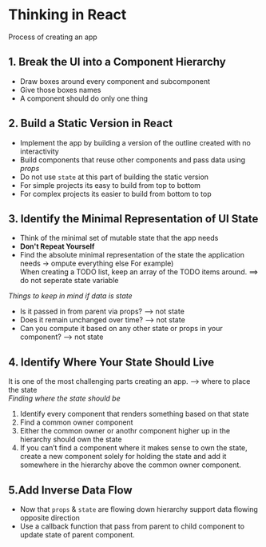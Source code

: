 # Thinking in React
Process of creating an app

## 1. Break the UI into a Component Hierarchy
- Draw boxes around every component and subcomponent
- Give those boxes names
- A component should do only one thing

## 2. Build a Static Version in React
- Implement the app by building a version of the outline created with no interactivity
- Build components that reuse other components and pass data using *props*
- Do not use `state` at this part of building the static version
- For simple projects its easy to build from top to bottom
- For complex projects its easier to build from bottom to top

## 3. Identify the Minimal Representation of UI State
- Think of the minimal set of mutable state that the app needs
- **Don't Repeat Yourself**
- Find the absolute minimal representation of the state the application needs -> ompute everything else
For example)  
When creating a TODO list, keep an array of the TODO items around. ==> do not seperate state variable

*Things to keep in mind if data is state*
- Is it passed in from parent via props? --> not state
- Does it remain unchanged over time? --> not state
- Can you compute it based on any other state or props in your component? --> not state

## 4. Identify Where Your State Should Live
It is one of the most challenging parts creating an app. --> where to place the state  
*Finding where the state should be*
1. Identify every component that renders something based on that state
2. Find a common owner component
3. Either the common owner or anothr component higher up in the hierarchy should own the state
4. If you can’t find a component where it makes sense to own the state, create a new component
solely for holding the state and add it somewhere in the hierarchy above the common owner component.

## 5.Add Inverse Data Flow
- Now that `props` & `state` are flowing down hierarchy support data flowing opposite direction
- Use a callback function that pass from parent to child component to update state of parent component.
